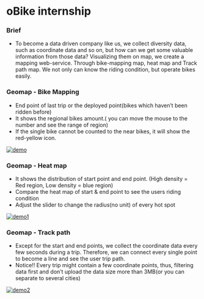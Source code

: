 # oBike internship
### Brief
   + To become a data driven company like us, we collect diversity data, such as coordinate data and so on, but how can we get some valuable information from those data?
      Visualizing them on map, we create a mapping web-service. Through bike-mapping map, heat map and Track path map. We not only can know the riding condition, but operate bikes easily.
      
### Geomap - Bike Mapping
   + End point of last trip or the deployed point(bikes which haven’t been ridden before)
   + It shows the regional bikes amount.( you can move the mouse to the number and see the range of region) 
   + If the single bike cannot be counted to the near bikes, it will show the red-yellow icon.
   
<a href="https://i2.imgflip.com/2cc09l.gif"><img src="https://i2.imgflip.com/2cc09l.gif" title="demo"></a>

### Geomap - Heat map
   + It shows the distribution of start point and end point. (High density = Red region, Low density = blue region)
   + Compare the heat map of start & end point to see the users riding condition
   + Adjust the slider to change the radius(no unit) of every hot spot
   
<a href="https://i2.imgflip.com/2cc0rn.gif"><img src="https://i2.imgflip.com/2cc0rn.gif" title="demo1"></a>

### Geomap - Track path
   + Except for the start and end points, we collect the coordinate data every few seconds during a trip. Therefore, we can connect every single point to become a line and see the user trip path.
   + Notice!! Every trip might contain a few coordinate points, thus, filtering data first and don’t upload the data size more than 3MB(or you can separate to several cities)

<a href="https://i2.imgflip.com/2cc0y5.gif"><img src="https://i2.imgflip.com/2cc0y5.gif" title="demo2"></a>
   

      
      
